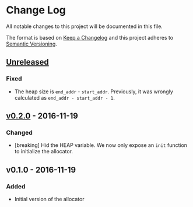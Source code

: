# Change Log

All notable changes to this project will be documented in this file.

The format is based on [Keep a Changelog](http://keepachangelog.com/)
and this project adheres to [Semantic Versioning](http://semver.org/).

## [Unreleased]

### Fixed

- The heap size is `end_addr` - `start_addr`. Previously, it was wrongly
  calculated as `end_addr - start_addr - 1`.

## [v0.2.0] - 2016-11-19

### Changed

- [breaking] Hid the HEAP variable. We now only expose an `init` function to
  initialize the allocator.

## v0.1.0 - 2016-11-19

### Added

- Initial version of the allocator

[Unreleased]: https://github.com/japaric/f3/compare/v0.2.0...HEAD
[v0.2.0]: https://github.com/japaric/f3/compare/v0.1.0...v0.2.0
